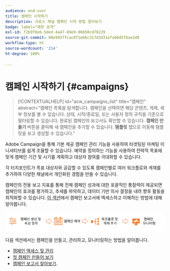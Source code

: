 ```yaml
---
audience: end-user
title: 캠페인 시작하기
description: 크로스 채널 캠페인 시작 방법 알아보기
badge: label="제한 공개"
exl-id: f2b9f8e6-5ded-4a47-89e9-96650cd78229
source-git-commit: 80e9937fcac0f1e66c317d3d31efab0d5f6ae2d8
workflow-type: ht
source-wordcount: '214'
ht-degree: 100%

---
```



# 캠페인 시작하기 {#campaigns}

>[!CONTEXTUALHELP]
>id="acw_campaigns_list"
>title="캠페인"
>abstract="캠페인 목록을 탐색합니다. 캠페인을 선택하면 해당 콘텐츠, 게재, 세부 정보를 볼 수 있습니다. 상태, 시작/종료일, 또는 사용자 정의 규칙을 기준으로 필터링할 수 있습니다. 완료된 캠페인의 보고서도 확인할 수 있습니다. **캠페인 만들기** 버튼을 클릭해 새 캠페인을 추가할 수 있습니다. **템플릿** 탭으로 이동해 템플릿을 보고 생성할 수 있습니다."


Adobe Campaign을 통해 기본 제공 캠페인 관리 기능을 사용하여 타겟팅된 마케팅 이니셔티브를 쉽게 조율할 수 있습니다. 예약을 정의하는 기능을 사용하여 전략적 목표에 맞게 캠페인 기간 및 시기를 계획하고 대상자 참여를 극대화할 수 있습니다.

각 터치포인트가 목표 대상자와 공감할 수 있도록 캠페인별로 여러 워크플로와 게재를 추가하여 다양한 채널에서 개인화된 경험을 만들 수 있습니다.

캠페인의 전용 보고 지표를 통해 전체 캠페인 성과에 대한 포괄적인 통찰력이 제공되면 캠페인의 효과를 평가하고, 추세를 파악하고, 데이터 기반 의사 결정을 내려 향후 활동을 최적화할 수 있습니다. [이 섹션](../reporting/campaign-reports.md)에서 캠페인 보고서에 액세스하고 이해하는 방법에 대해 알아봅니다.

![캠페인 흐름](assets/campaign-flow.png)

다음 섹션에서는 캠페인을 만들고, 관리하고, 모니터링하는 방법을 알아봅니다.

* [캠페인 액세스 및 관리](manage-campaigns.md)
* [첫 캠페인 만들어 보기](create-campaigns.md)
* [캠페인 보고서 찾아보기](../reporting/campaign-reports.md).



